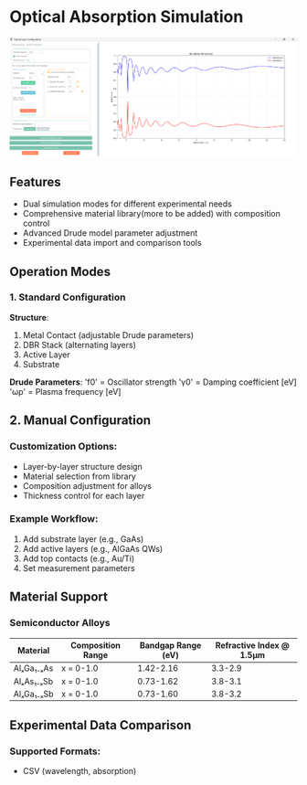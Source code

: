 # Optical Absorption Simulation 

![Application Screenshot](examples/Simulation.png)


## Features
- Dual simulation modes for different experimental needs
- Comprehensive material library(more to be added) with composition control
- Advanced Drude model parameter adjustment
- Experimental data import and comparison tools

## Operation Modes

### 1. Standard Configuration
**Structure**:
1. Metal Contact (adjustable Drude parameters)
2. DBR Stack (alternating layers)
3. Active Layer
4. Substrate

**Drude Parameters**:
'f0' = Oscillator strength
'γ0' = Damping coefficient [eV]
'ωp' = Plasma frequency [eV]

## 2. Manual Configuration

### Customization Options:
- Layer-by-layer structure design
- Material selection from library
- Composition adjustment for alloys
- Thickness control for each layer

### Example Workflow:
1. Add substrate layer (e.g., GaAs)
2. Add active layers (e.g., AlGaAs QWs)
3. Add top contacts (e.g., Au/Ti)
4. Set measurement parameters

## Material Support

### Semiconductor Alloys

| Material       | Composition Range | Bandgap Range (eV) | Refractive Index @ 1.5µm |
|----------------|-------------------|--------------------|--------------------------|
| AlₓGa₁₋ₓAs     | x = 0-1.0         | 1.42-2.16          | 3.3-2.9                  |
| AlₓAs₁₋ₓSb     | x = 0-1.0         | 0.73-1.62          | 3.8-3.1                  |
| AlₓGa₁₋ₓSb     | x = 0-1.0         | 0.73-1.60          | 3.8-3.2                  |

## Experimental Data Comparison

### Supported Formats:
- CSV (wavelength, absorption)